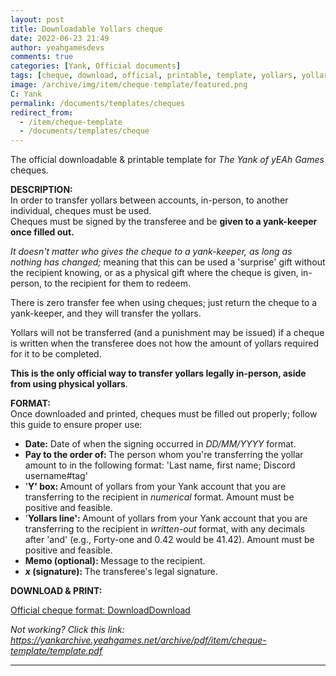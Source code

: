 ```yaml
---
layout: post
title: Downloadable Yollars cheque
date: 2022-06-23 21:49
author: yeahgamesdevs
comments: true
categories: [Yank, Official documents]
tags: [cheque, download, official, printable, template, yollars, yollars-related]
image: /archive/img/item/cheque-template/featured.png
C: Yank
permalink: /documents/templates/cheques
redirect_from:
  - /item/cheque-template
  - /documents/templates/cheque
---
```

<!-- wp:paragraph -->
<p>The official downloadable &amp; printable template for <em>The Yank of yEAh Games</em> cheques.</p>
<!-- /wp:paragraph -->

<!-- wp:paragraph -->
<p><strong>DESCRIPTION:</strong><br>In order to transfer yollars between accounts, in-person, to another individual, cheques must be used.<br>Cheques must be signed by the transferee and be <strong>given to a yank-keeper once filled out.</strong></p>
<!-- /wp:paragraph -->

<!-- wp:paragraph -->
<p><em>It doesn't matter who gives the cheque to a yank-keeper, as long as nothing has changed; </em>meaning that this can be used a 'surprise' gift without the recipient knowing, or as a physical gift where the cheque is given, in-person, to the recipient for them to redeem.</p>
<!-- /wp:paragraph -->

<!-- wp:paragraph -->
<p>There is zero transfer fee when using cheques; just return the cheque to a yank-keeper, and they will transfer the yollars.</p>
<!-- /wp:paragraph -->

<!-- wp:paragraph -->
<p>Yollars will not be transferred (and a punishment may be issued) if a cheque is written when the transferee does not how the amount of yollars required for it to be completed.</p>
<!-- /wp:paragraph -->

<!-- wp:paragraph -->
<p><strong>This is the only official way to transfer yollars legally in-person, aside from using physical yollars</strong>.</p>
<!-- /wp:paragraph -->

<!-- wp:paragraph -->
<p><strong>FORMAT:</strong><br>Once downloaded and printed, cheques must be filled out properly; follow this guide to ensure proper use:</p>
<!-- /wp:paragraph -->

<!-- wp:list -->
<ul><li><strong>Date:</strong> Date of when the signing occurred in <em>DD/MM/YYYY</em> format. </li><li><strong>Pay to the order of: </strong>The person whom you're transferring the yollar amount to in the following format: 'Last name, first name; Discord username#tag'</li><li>'<strong>Y' box: </strong>Amount of yollars from your Yank account that you are transferring to the recipient in <em>numerical</em> format. Amount must be positive and feasible.</li><li>'<strong>Yollars line': </strong>Amount of yollars from your Yank account that you are transferring to the recipient in <em>written-out</em> format, with any decimals after 'and' (e.g., Forty-one and 0.42 would be 41.42). Amount must be positive and feasible.</li><li><strong>Memo (optional): </strong>Message to the recipient.</li><li><strong><em>x </em>(signature): </strong>The transferee's legal signature.</li></ul>
<!-- /wp:list -->

<!-- wp:paragraph -->
<p><strong>DOWNLOAD &amp; PRINT:</strong></p>
<!-- /wp:paragraph -->

<!-- wp:file {"id":616,"href":"https://yankarchive.yeahgames.net/archive/pdf/item/cheque-template/template.pdf","displayPreview":true} -->
<div class="wp-block-file"><object class="wp-block-file__embed" data="https://yankarchive.yeahgames.net/archive/pdf/item/cheque-template/template.pdf" type="application/pdf" style="width:100%;height:600px;" aria-label="Embed of Official cheque format: Download."></object><a id="wp-block-file--media-8fd2d40d-74e4-4b9a-8e4e-4bb84df514c7" href="https://yankarchive.yeahgames.net/archive/pdf/item/cheque-template/template.pdf" target="_blank" rel="noreferrer noopener">Official cheque format: Download</a><a href="https://yankarchive.yeahgames.net/archive/pdf/item/cheque-template/template.pdf" class="wp-block-file__button wp-element-button" download aria-describedby="wp-block-file--media-8fd2d40d-74e4-4b9a-8e4e-4bb84df514c7">Download</a></div>
<!-- /wp:file -->

<!-- wp:paragraph {"fontSize":"small"} -->
<p class="has-small-font-size"><em>Not working? Click this link: <a href="https://yankarchive.yeahgames.net/archive/pdf/item/cheque-template/template.pdf">https://yankarchive.yeahgames.net/archive/pdf/item/cheque-template/template.pdf</a></em></p>
<!-- /wp:paragraph -->

<!-- wp:separator -->
<hr class="wp-block-separator has-alpha-channel-opacity" />
<!-- /wp:separator -->
